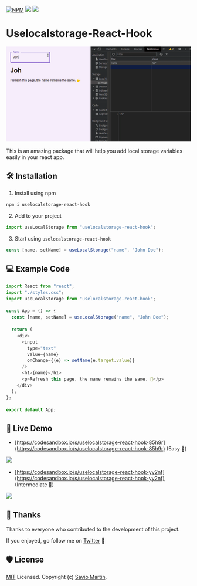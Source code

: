 [![NPM](https://img.shields.io/npm/v/uselocalstorage-react-hook.svg?style=flat-square)](https://www.npmjs.com/package/react-select)
![](https://img.shields.io/github/license/saviomartin/uselocalstorage-react-hook?style=flat-square)
[![](https://img.shields.io/npm/dw/uselocalstorage-react-hook?style=flat-square)](https://www.npmjs.com/package/react-select)

# Uselocalstorage-React-Hook

![](/assets/working.gif)

This is an amazing package that will help you add local storage variables easily in your react app.

## 🛠️ Installation

1. Install using npm

```bash
npm i uselocalstorage-react-hook
```

2. Add to your project

```js
import useLocalStorage from "uselocalstorage-react-hook";
```

3. Start using `uselocalstorage-react-hook`

```js
const [name, setName] = useLocalStorage("name", "John Doe");
```

## 💻 Example Code

```js
import React from "react";
import "./styles.css";
import useLocalStorage from "uselocalstorage-react-hook";

const App = () => {
  const [name, setName] = useLocalStorage("name", "John Doe");

  return (
    <div>
      <input
        type="text"
        value={name}
        onChange={(e) => setName(e.target.value)}
      />
      <h1>{name}</h1>
      <p>Refresh this page, the name remains the same. 🤟</p>
    </div>
  );
};

export default App;
```

## 🦄 Live Demo

- [https://codesandbox.io/s/uselocalstorage-react-hook-85h9r](https://codesandbox.io/s/uselocalstorage-react-hook-85h9r) (Easy 📌)

[![](https://codesandbox.io/static/img/play-codesandbox.svg)](https://codesandbox.io/s/uselocalstorage-react-hook-85h9r)

- [https://codesandbox.io/s/uselocalstorage-react-hook-yy2nf](https://codesandbox.io/s/uselocalstorage-react-hook-yy2nf) (Intermediate 📌)

[![](https://codesandbox.io/static/img/play-codesandbox.svg)](https://codesandbox.io/s/uselocalstorage-react-hook-yy2nf)

## 🙌 Thanks

Thanks to everyone who contributed to the development of this project.

If you enjoyed, go follow me on [Twitter](https://twitter.com/saviomartin7) 💖

## 🛡️ License

[MIT](LICENSE) Licensed. Copyright (c) [Savio Martin](http://github.com/saviomartin/).
